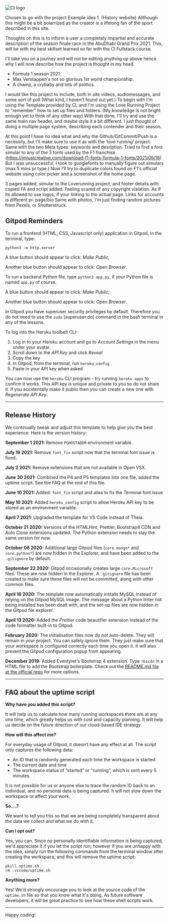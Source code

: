 ![CI logo](https://codeinstitute.s3.amazonaws.com/fullstack/ci_logo_small.png)

Chosen to go with the project Example idea 1. (History website)
Allthough this might be a bit polarrized as the creator is a lifelong fan of the sport described in this site. 

Thoughts on this is to inform a user a completely impartial and accurate description of the season finale race in the AbuDhabi Grand Prix 2021. 
This, will be with my best skillset learned so far with the CI Fullstack course. 

I'll take you on a journey and will not be editing anything up above hence why I will now describe how the project is thought in my head. 

- Formula 1 season 2021. 
- Max Verstappen's not so glorious 1st world championship. 
- A champ, a crybaby and lots of politics. 

I would like this project to include, both in site videos, audiomessages, and some sort of poll (What kind, I haven't found out yet.)
To begin with I'm using the Template provided by CI, and I'm using the Love Running Project to "remember" how to set up files and folders. (My knowledge is not bright enough yet to think of any other way)
With that done, I'll try and use the same main nav header, and maybe style it a bit different. 
I just thought of doing a multiple page system, describing each contender and their season. 

At this point I have no idea what and why the Github/GitCommit/Push is a necessity, but I'll make sure to use it as with the 'love running' project. Same with the two Meta types: keywords and desription. 
Tried to find a font simular to any of the 3 fonts used by the F1 franchise (https://imjustcreative.com/download-f1-fonts-formula-1-fonts/2021/09/16) But I was unsuccessful, I took to googlefonts to manually figure out simulars (max 5 mins pr type.) Now I'll try to duplicate colors found on F1's official website using color picker and a screenshot of the home page. 

3 pages added, simular to the Loverunning project, and footer details with copied FA and script added. Feeling scared of any copyright vialation. As if its allowed to use logos, if your linking to the actual page. Links for accounts is different pr. page/bio Same with photos, I'm just finding random pictures from Pexels, or Shutterstruck.

## Gitpod Reminders

To run a frontend (HTML, CSS, Javascript only) application in Gitpod, in the terminal, type:

`python3 -m http.server`

A blue button should appear to click: _Make Public_,

Another blue button should appear to click: _Open Browser_.

To run a backend Python file, type `python3 app.py`, if your Python file is named `app.py` of course.

A blue button should appear to click: _Make Public_,

Another blue button should appear to click: _Open Browser_.

In Gitpod you have superuser security privileges by default. Therefore you do not need to use the `sudo` (superuser do) command in the bash terminal in any of the lessons.

To log into the Heroku toolbelt CLI:

1. Log in to your Heroku account and go to *Account Settings* in the menu under your avatar.
2. Scroll down to the *API Key* and click *Reveal*
3. Copy the key
4. In Gitpod, from the terminal, run `heroku_config`
5. Paste in your API key when asked

You can now use the `heroku` CLI program - try running `heroku apps` to confirm it works. This API key is unique and private to you so do not share it. If you accidentally make it public then you can create a new one with _Regenerate API Key_.

------

## Release History

We continually tweak and adjust this template to help give you the best experience. Here is the version history:

**September 1 2021:** Remove `PGHOSTADDR` environment variable.

**July 19 2021:** Remove `font_fix` script now that the terminal font issue is fixed.

**July 2 2021:** Remove extensions that are not available in Open VSX.

**June 30 2021:** Combined the P4 and P5 templates into one file, added the uptime script. See the FAQ at the end of this file.

**June 10 2021:** Added: `font_fix` script and alias to fix the Terminal font issue

**May 10 2021:** Added `heroku_config` script to allow Heroku API key to be stored as an environment variable.

**April 7 2021:** Upgraded the template for VS Code instead of Theia.

**October 21 2020:** Versions of the HTMLHint, Prettier, Bootstrap4 CDN and Auto Close extensions updated. The Python extension needs to stay the same version for now.

**October 08 2020:** Additional large Gitpod files (`core.mongo*` and `core.python*`) are now hidden in the Explorer, and have been added to the `.gitignore` by default.

**September 22 2020:** Gitpod occasionally creates large `core.Microsoft` files. These are now hidden in the Explorer. A `.gitignore` file has been created to make sure these files will not be committed, along with other common files.

**April 16 2020:** The template now automatically installs MySQL instead of relying on the Gitpod MySQL image. The message about a Python linter not being installed has been dealt with, and the set-up files are now hidden in the Gitpod file explorer.

**April 13 2020:** Added the _Prettier_ code beautifier extension instead of the code formatter built-in to Gitpod.

**February 2020:** The initialisation files now _do not_ auto-delete. They will remain in your project. You can safely ignore them. They just make sure that your workspace is configured correctly each time you open it. It will also prevent the Gitpod configuration popup from appearing.

**December 2019:** Added Eventyret's Bootstrap 4 extension. Type `!bscdn` in a HTML file to add the Bootstrap boilerplate. Check out the <a href="https://github.com/Eventyret/vscode-bcdn" target="_blank">README.md file at the official repo</a> for more options.

------

## FAQ about the uptime script

**Why have you added this script?**

It will help us to calculate how many running workspaces there are at any one time, which greatly helps us with cost and capacity planning. It will help us decide on the future direction of our cloud-based IDE strategy.

**How will this affect me?**

For everyday usage of Gitpod, it doesn’t have any effect at all. The script only captures the following data:

- An ID that is randomly generated each time the workspace is started.
- The current date and time
- The workspace status of “started” or “running”, which is sent every 5 minutes.

It is not possible for us or anyone else to trace the random ID back to an individual, and no personal data is being captured. It will not slow down the workspace or affect your work.

**So….?**

We want to tell you this so that we are being completely transparent about the data we collect and what we do with it.

**Can I opt out?**

Yes, you can. Since no personally identifiable information is being captured, we'd appreciate it if you let the script run; however if you are unhappy with the idea, simply run the following commands from the terminal window after creating the workspace, and this will remove the uptime script:

```
pkill uptime.sh
rm .vscode/uptime.sh
```

**Anything more?**

Yes! We'd strongly encourage you to look at the source code of the `uptime.sh` file so that you know what it's doing. As future software developers, it will be great practice to see how these shell scripts work.

---

Happy coding!
